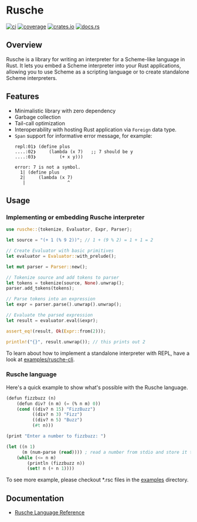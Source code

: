 # Rusche

[![ci](https://github.com/chanryu/rusche/actions/workflows/ci.yml/badge.svg)](https://github.com/chanryu/rusche/actions)
[![coverage](https://codecov.io/gh/chanryu/rusche/graph/badge.svg?token=EHPCRUWK96)](https://codecov.io/gh/chanryu/rusche)
[![crates.io](https://img.shields.io/crates/v/rusche)](https://crates.io/crates/rusche)
[![docs.rs](https://img.shields.io/docsrs/rusche/latest)](https://docs.rs/rusche/latest/rusche/)

## Overview

Rusche is a library for writing an interpreter for a Scheme-like language in Rust. It lets you embed a Scheme interpreter into your Rust applications, allowing you to use Scheme as a scripting language or to create standalone Scheme interpreters.


## Features

- Minimalistic library with zero dependency
- Garbage collection
- Tail-call optimization
- Interoperability with hosting Rust application via `Foreign` data type.
- `Span` support for informative error message, for example:
  ```
  repl:01❯ (define plus
  ....:02❯     (lambda (x 7)   ;; 7 should be y
  ....:03❯         (+ x y)))

  error: 7 is not a symbol.
    1| (define plus
    2|     (lambda (x 7)
     |                ^
  ```

## Usage

### Implementing or embedding Rusche interpreter

```rust
use rusche::{tokenize, Evaluator, Expr, Parser};

let source = "(+ 1 (% 9 2))"; // 1 + (9 % 2) = 1 + 1 = 2

// Create Evaluator with basic primitives
let evaluator = Evaluator::with_prelude();

let mut parser = Parser::new();

// Tokenize source and add tokens to parser
let tokens = tokenize(source, None).unwrap();
parser.add_tokens(tokens);

// Parse tokens into an expression
let expr = parser.parse().unwrap().unwrap();

// Evaluate the parsed expression
let result = evaluator.eval(&expr);

assert_eq!(result, Ok(Expr::from(2)));

println!("{}", result.unwrap()); // this prints out 2
```

To learn about how to implement a standalone interpreter with REPL, have a look at [examples/rusche-cli](https://github.com/chanryu/rusche/tree/main/examples/rusche-cli/).

### Rusche language

Here's a quick example to show what's possible with the Rusche language.

```scheme
(defun fizzbuzz (n)
    (defun div? (n m) (= (% n m) 0))
    (cond ((div? n 15) "FizzBuzz")
          ((div? n 3) "Fizz")
          ((div? n 5) "Buzz")
          (#t n)))

(print "Enter a number to fizzbuzz: ")

(let ((n 1)
      (m (num-parse (read)))) ; read a number from stdio and store it to `m`
    (while (<= n m)
        (println (fizzbuzz n))
        (set! n (+ n 1))))
```

To see more example, please checkout *.rsc files in the [examples](https://github.com/chanryu/rusche/tree/main/examples) directory.

## Documentation

- [Rusche Language Reference](https://github.com/chanryu/rusche/wiki/Rusche-Language-Reference)
